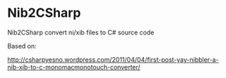 Nib2CSharp
==========

Nib2CSharp convert ni/xib files to C# source code

Based on:

http://csharpyesno.wordpress.com/2011/04/04/first-post-yay-nibbler-a-nib-xib-to-c-monomacmonotouch-converter/

